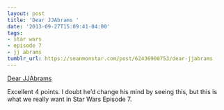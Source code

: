```yaml
---
layout: post
title: 'Dear JJAbrams '
date: '2013-09-27T15:09:41-04:00'
tags:
- star wars
- episode 7
- jj abrams
tumblr_url: https://seanmonstar.com/post/62436908753/dear-jjabrams
---
```

[Dear JJAbrams](http://www.dearjjabrams.com/)  

Excellent 4 points. I doubt he’d change his mind by seeing this, but this is what we really want in Star Wars Episode 7.

